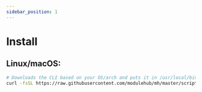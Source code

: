 ```yaml
---
sidebar_position: 1
---
```


# Install

## Linux/macOS:
```sh
# Downloads the CLI based on your OS/arch and puts it in /usr/local/bin
curl -fsSL https://raw.githubusercontent.com/modulehub/mh/master/scripts/install.sh | sh
```